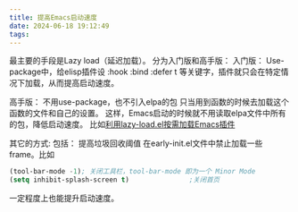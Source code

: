 ```yaml
---
title: 提高Emacs启动速度
date: 2024-06-18 19:12:49
tags:
---
```

最主要的手段是Lazy load（延迟加载）。
分为入门版和高手版：
入门版：
Use-package中，给elisp插件设
:hook
:bind
:defer t
等关键字，插件就只会在特定情况下加载，从而提高启动速度。

高手版：
不用use-package，也不引入elpa的包
只当用到函数的时候去加载这个函数的文件和自己的设置。
这样，Emacs启动的时候就不用读取elpa文件中所有的包，降低启动速度。
比如[利用lazy-load.el按需加载Emacs插件](https://manateelazycat.github.io/2019/05/05/lazy-load/)


其它的方式:
包括：
提高垃圾回收阈值
在early-init.el文件中禁止加载一些frame。比如

```lisp
(tool-bar-mode -1); 关闭工具栏，tool-bar-mode 即为一个 Minor Mode
(setq inhibit-splash-screen t)               ;关闭首页
```

一定程度上也能提升启动速度。
